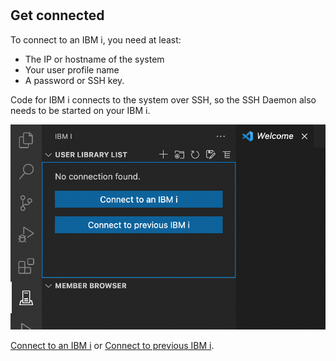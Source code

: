 #

## Get connected

To connect to an IBM i, you need at least:

* The IP or hostname of the system
* Your user profile name
* A password or SSH key.

Code for IBM i connects to the system over SSH, so the SSH Daemon also needs to be started on your IBM i.

![](./connect.png)

[Connect to an IBM i](command:code-for-ibmi.connect) or [Connect to previous IBM i](command:code-for-ibmi.connectPrevious).